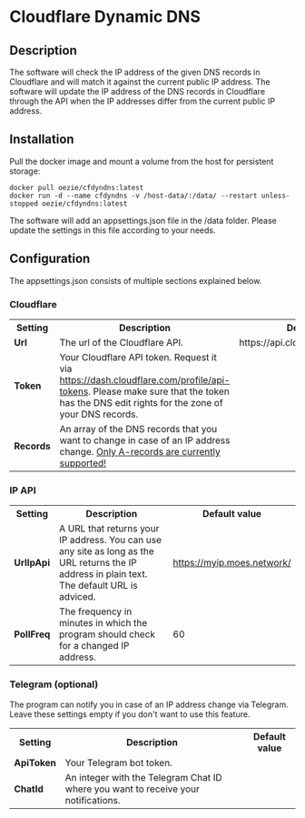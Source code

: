 # Cloudflare Dynamic DNS

## Description
The software will check the IP address of the given DNS records in Cloudflare and will match it against the current public IP address. The software will update the IP address of the DNS records in Cloudflare through the API when the IP addresses differ from the current public IP address.

## Installation
Pull the docker image and mount a volume from the host for persistent storage:
```
docker pull oezie/cfdyndns:latest
docker run -d --name cfdyndns -v /host-data/:/data/ --restart unless-stopped oezie/cfdyndns:latest
```
The software will add an appsettings.json file in the /data folder. Please update the settings in this file according to your needs.

## Configuration
The appsettings.json consists of multiple sections explained below.

### Cloudflare
<table>
<tr><th>Setting</th><th>Description</th><th>Default value</th></tr>
<tr>
	<td><strong>Url</strong></td>
	<td>The url of the Cloudflare API.</td>
	<td>https://api.cloudflare.com/client/v4/</td>
</tr>
<tr>
	<td><strong>Token</strong></td>
	<td>Your Cloudflare API token. Request it via <a href="https://dash.cloudflare.com/profile/api-tokens">https://dash.cloudflare.com/profile/api-tokens</a>. Please make sure that the token has the DNS edit rights for the zone of your DNS records.</td>
	<td></td>
</tr>
<tr>
	<td><strong>Records</strong></td>
	<td>An array of the DNS records that you want to change in case of an IP address change. <u>Only A-records are currently supported!</u></td>
	<td></td>
</tr>
</table>

### IP API
<table>
<tr><th>Setting</th><th>Description</th><th>Default value</th></tr>
<tr>
	<td><strong>UrlIpApi</strong></td>
	<td>A URL that returns your IP address. You can use any site as long as the URL returns the IP address in plain text. The default URL is adviced.</td>
	<td><a href="https://myip.moes.network/">https://myip.moes.network/</a></td>
</tr>
<tr>
	<td><strong>PollFreq</strong></td>
	<td>The frequency in minutes in which the program should check for a changed IP address.</td>
	<td>60</td>
</tr>
</table>

### Telegram (optional)
The program can notify you in case of an IP address change via Telegram. Leave these settings empty if you don't want to use this feature.
<table>
<tr><th>Setting</th><th>Description</th><th>Default value</th></tr>
<tr>
	<td><strong>ApiToken</strong></td>
	<td>Your Telegram bot token.</td>
	<td></td>
</tr>
<tr>
	<td><strong>ChatId</strong></td>
	<td>An integer with the Telegram Chat ID where you want to receive your notifications.</td>
	<td></td>
</tr>
</table>
